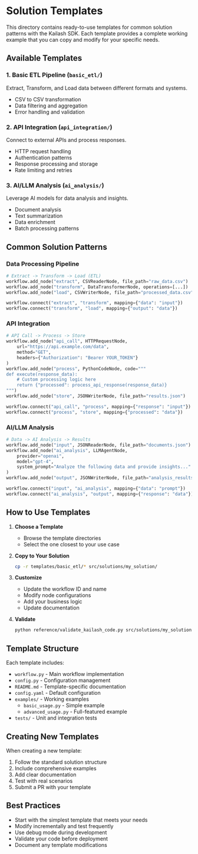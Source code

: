 # Solution Templates

This directory contains ready-to-use templates for common solution patterns with the Kailash SDK. Each template provides a complete working example that you can copy and modify for your specific needs.

## Available Templates

### 1. Basic ETL Pipeline (`basic_etl/`)
Extract, Transform, and Load data between different formats and systems.
- CSV to CSV transformation
- Data filtering and aggregation
- Error handling and validation

### 2. API Integration (`api_integration/`)
Connect to external APIs and process responses.
- HTTP request handling
- Authentication patterns
- Response processing and storage
- Rate limiting and retries

### 3. AI/LLM Analysis (`ai_analysis/`)
Leverage AI models for data analysis and insights.
- Document analysis
- Text summarization
- Data enrichment
- Batch processing patterns

## Common Solution Patterns

### Data Processing Pipeline
```python
# Extract -> Transform -> Load (ETL)
workflow.add_node("extract", CSVReaderNode, file_path="raw_data.csv")
workflow.add_node("transform", DataTransformerNode, operations=[...])
workflow.add_node("load", CSVWriterNode, file_path="processed_data.csv")

workflow.connect("extract", "transform", mapping={"data": "input"})
workflow.connect("transform", "load", mapping={"output": "data"})
```

### API Integration
```python
# API Call -> Process -> Store
workflow.add_node("api_call", HTTPRequestNode, 
    url="https://api.example.com/data",
    method="GET",
    headers={"Authorization": "Bearer YOUR_TOKEN"}
)
workflow.add_node("process", PythonCodeNode, code="""
def execute(response_data):
    # Custom processing logic here
    return {"processed": process_api_response(response_data)}
""")
workflow.add_node("store", JSONWriterNode, file_path="results.json")

workflow.connect("api_call", "process", mapping={"response": "input"})
workflow.connect("process", "store", mapping={"processed": "data"})
```

### AI/LLM Analysis
```python
# Data -> AI Analysis -> Results
workflow.add_node("input", JSONReaderNode, file_path="documents.json")
workflow.add_node("ai_analysis", LLMAgentNode,
    provider="openai",
    model="gpt-4",
    system_prompt="Analyze the following data and provide insights..."
)
workflow.add_node("output", JSONWriterNode, file_path="analysis_results.json")

workflow.connect("input", "ai_analysis", mapping={"data": "prompt"})
workflow.connect("ai_analysis", "output", mapping={"response": "data"})
```

## How to Use Templates

1. **Choose a Template**
   - Browse the template directories
   - Select the one closest to your use case

2. **Copy to Your Solution**
   ```bash
   cp -r templates/basic_etl/* src/solutions/my_solution/
   ```

3. **Customize**
   - Update the workflow ID and name
   - Modify node configurations
   - Add your business logic
   - Update documentation

4. **Validate**
   ```bash
   python reference/validate_kailash_code.py src/solutions/my_solution/workflow.py
   ```

## Template Structure

Each template includes:
- `workflow.py` - Main workflow implementation
- `config.py` - Configuration management
- `README.md` - Template-specific documentation
- `config.yaml` - Default configuration
- `examples/` - Working examples
  - `basic_usage.py` - Simple example
  - `advanced_usage.py` - Full-featured example
- `tests/` - Unit and integration tests

## Creating New Templates

When creating a new template:
1. Follow the standard solution structure
2. Include comprehensive examples
3. Add clear documentation
4. Test with real scenarios
5. Submit a PR with your template

## Best Practices

- Start with the simplest template that meets your needs
- Modify incrementally and test frequently
- Use debug mode during development
- Validate your code before deployment
- Document any template modifications